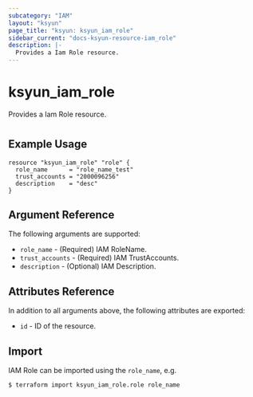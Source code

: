 ```yaml
---
subcategory: "IAM"
layout: "ksyun"
page_title: "ksyun: ksyun_iam_role"
sidebar_current: "docs-ksyun-resource-iam_role"
description: |-
  Provides a Iam Role resource.
---
```


# ksyun_iam_role

Provides a Iam Role resource.

#

## Example Usage

```hcl
resource "ksyun_iam_role" "role" {
  role_name      = "role_name_test"
  trust_accounts = "2000096256"
  description    = "desc"
}
```

## Argument Reference

The following arguments are supported:

* `role_name` - (Required) IAM RoleName.
* `trust_accounts` - (Required) IAM TrustAccounts.
* `description` - (Optional) IAM Description.

## Attributes Reference

In addition to all arguments above, the following attributes are exported:

* `id` - ID of the resource.



## Import

IAM Role can be imported using the `role_name`, e.g.

```
$ terraform import ksyun_iam_role.role role_name
```

